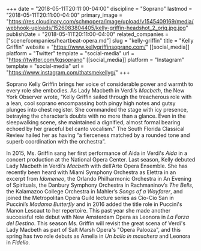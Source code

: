 +++
date = "2018-05-11T20:11:00-04:00"
discipline = "Soprano"
lastmod = "2018-05-11T20:11:00-04:00"
primary_image = "https://res.cloudinary.com/schmopera/image/upload/v1545409169/media/webhook-uploads/1526083804405/kelly-griffin-headshot_2_orig.jpg.jpg"
publishDate = "2018-05-11T20:11:00-04:00"
related_companies = ["scene/companies/heartbeat-opera.md"]
slug = "kelly-griffin"
title = "Kelly Griffin"
website = "https://www.kellygriffinsoprano.com/"
[[social_media]]
platform = "Twitter"
template = "social-media"
url = "https://twitter.com/kgsoprano"
[[social_media]]
platform = "Instagram"
template = "social-media"
url = "https://www.instagram.com/thatsmekellyg/"
+++

Soprano Kelly Griffin brings her voice of considerable power and warmth to every role she embodies. As Lady Macbeth in Verdi’s *Macbeth*, the New York Observer wrote, “Kelly Griffin sailed through the treacherous role with a lean, cool soprano encompassing both pingy high notes and gutsy plunges into chest register. She commanded the stage with icy presence, betraying the character’s doubts with no more than a glance. Even in the sleepwalking scene, she maintained a dignified, almost formal bearing echoed by her graceful bel canto vocalism.” The South Florida Classical Review hailed her as having “a fierceness matched by a rounded tone and superb coordination with the orchestra”.

In 2015, Ms. Griffin sang her first performance of Aida in Verdi's *Aida* in a concert production at the National Opera Center. Last season, Kelly debuted Lady Macbeth in Verdi’s *Macbeth* with dell’Arte Opera Ensemble. She has recently been heard with Miami Symphony Orchestra as Elettra in an excerpt from *Idomeneo*, the Orlando Philharmonic Orchestra in An Evening of Spirituals, the Danbury Symphony Orchestra in Rachmaninov’s *The Bells*, the Kalamazoo College Orchestra in Mahler’s *Songs of a Wayfarer*, and joined the Metropolitan Opera Guild lecture series as Cio-Cio San in Puccini’s *Madama Butterfly* and in 2016 added the title role in Puccini's Manon Lescaut to her repertoire. This past year she made another successful role debut with New Amsterdam Opera as Leonora in *La Forza del Destino*. This season Ms. Griffin will revisit the great scena of Verdi's Lady Macbeth as part of Salt Marsh Opera's "Opera Palooza", and this spring has two role debuts as Amelia in *Un ballo in maschera* and Leonora in *Fidelio*.
